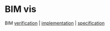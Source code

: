 # BIM vis
BIM [verification](verification/) | [implementation](implementation/) | [specification](specification/)
